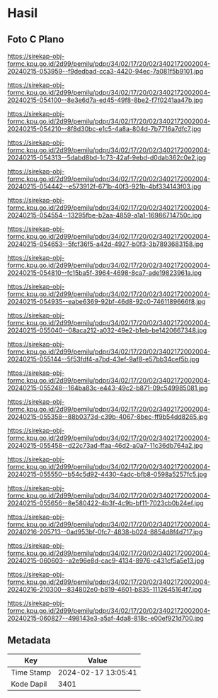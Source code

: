 # Hasil

## Foto C Plano

https://sirekap-obj-formc.kpu.go.id/2d99/pemilu/pdpr/34/02/17/20/02/3402172002004-20240215-053959--f9dedbad-cca3-4420-94ec-7a081f5b9101.jpg

https://sirekap-obj-formc.kpu.go.id/2d99/pemilu/pdpr/34/02/17/20/02/3402172002004-20240215-054100--8e3e6d7a-ed45-49f8-8be2-f7f0241aa47b.jpg

https://sirekap-obj-formc.kpu.go.id/2d99/pemilu/pdpr/34/02/17/20/02/3402172002004-20240215-054210--8f8d30bc-e1c5-4a8a-804d-7b7716a7dfc7.jpg

https://sirekap-obj-formc.kpu.go.id/2d99/pemilu/pdpr/34/02/17/20/02/3402172002004-20240215-054313--5dabd8bd-1c73-42af-9ebd-d0dab362c0e2.jpg

https://sirekap-obj-formc.kpu.go.id/2d99/pemilu/pdpr/34/02/17/20/02/3402172002004-20240215-054442--e573912f-671b-40f3-921b-4bf334143f03.jpg

https://sirekap-obj-formc.kpu.go.id/2d99/pemilu/pdpr/34/02/17/20/02/3402172002004-20240215-054554--13295fbe-b2aa-4859-a1a1-16986714750c.jpg

https://sirekap-obj-formc.kpu.go.id/2d99/pemilu/pdpr/34/02/17/20/02/3402172002004-20240215-054653--5fcf36f5-a42d-4927-b0f3-3b7893683158.jpg

https://sirekap-obj-formc.kpu.go.id/2d99/pemilu/pdpr/34/02/17/20/02/3402172002004-20240215-054810--fc15ba5f-3964-4698-8ca7-ade19823961a.jpg

https://sirekap-obj-formc.kpu.go.id/2d99/pemilu/pdpr/34/02/17/20/02/3402172002004-20240215-054935--eabe6369-92bf-46d8-92c0-7461189666f8.jpg

https://sirekap-obj-formc.kpu.go.id/2d99/pemilu/pdpr/34/02/17/20/02/3402172002004-20240215-055040--08aca212-a032-49e2-b1eb-be1420667348.jpg

https://sirekap-obj-formc.kpu.go.id/2d99/pemilu/pdpr/34/02/17/20/02/3402172002004-20240215-055144--5f53fdf4-a7bd-43ef-9af8-e57bb34cef5b.jpg

https://sirekap-obj-formc.kpu.go.id/2d99/pemilu/pdpr/34/02/17/20/02/3402172002004-20240215-055248--164ba83c-e443-49c2-b871-09c549985081.jpg

https://sirekap-obj-formc.kpu.go.id/2d99/pemilu/pdpr/34/02/17/20/02/3402172002004-20240215-055358--88b0373d-c39b-4067-8bec-ff9b54dd8265.jpg

https://sirekap-obj-formc.kpu.go.id/2d99/pemilu/pdpr/34/02/17/20/02/3402172002004-20240215-055458--d22c73ad-ffaa-46d2-a0a7-11c36db764a2.jpg

https://sirekap-obj-formc.kpu.go.id/2d99/pemilu/pdpr/34/02/17/20/02/3402172002004-20240215-055550--b54c5d92-4430-4adc-bfb8-0598a5257fc5.jpg

https://sirekap-obj-formc.kpu.go.id/2d99/pemilu/pdpr/34/02/17/20/02/3402172002004-20240215-055656--8e580422-4b3f-4c9b-bf11-7023cb0b24ef.jpg

https://sirekap-obj-formc.kpu.go.id/2d99/pemilu/pdpr/34/02/17/20/02/3402172002004-20240216-205713--0ad953bf-0fc7-4838-b024-8854d8f4d717.jpg

https://sirekap-obj-formc.kpu.go.id/2d99/pemilu/pdpr/34/02/17/20/02/3402172002004-20240215-060603--a2e96e8d-cac9-4134-8976-c431cf5a5e13.jpg

https://sirekap-obj-formc.kpu.go.id/2d99/pemilu/pdpr/34/02/17/20/02/3402172002004-20240216-210300--834802e0-b819-4601-b835-1112645164f7.jpg

https://sirekap-obj-formc.kpu.go.id/2d99/pemilu/pdpr/34/02/17/20/02/3402172002004-20240215-060827--498143e3-a5af-4da8-818c-e00ef921d700.jpg


## Metadata

| Key        | Value               |
| ---------- | ------------------- |
| Time Stamp | 2024-02-17 13:05:41 |
| Kode Dapil | 3401                |



